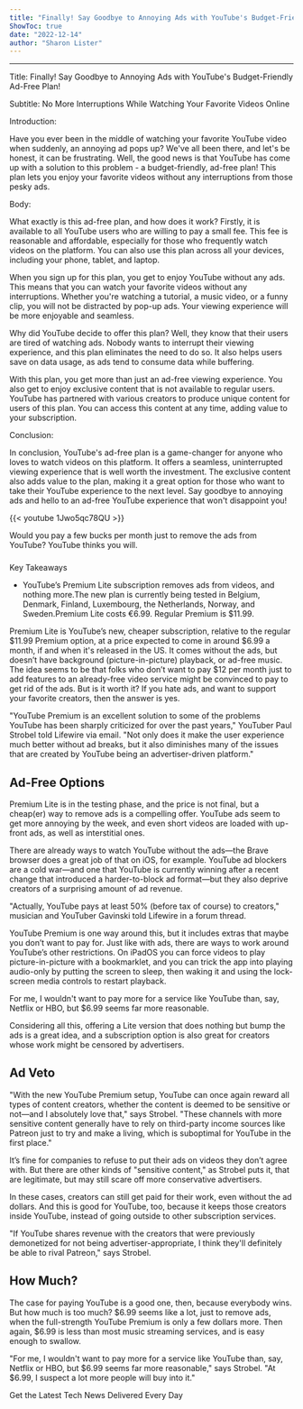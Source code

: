 ```yaml
---
title: "Finally! Say Goodbye to Annoying Ads with YouTube's Budget-Friendly Ad-Free Plan!"
ShowToc: true 
date: "2022-12-14"
author: "Sharon Lister"
---
```

*****
Title: Finally! Say Goodbye to Annoying Ads with YouTube's Budget-Friendly Ad-Free Plan!

Subtitle: No More Interruptions While Watching Your Favorite Videos Online

Introduction:

Have you ever been in the middle of watching your favorite YouTube video when suddenly, an annoying ad pops up? We've all been there, and let's be honest, it can be frustrating. Well, the good news is that YouTube has come up with a solution to this problem - a budget-friendly, ad-free plan! This plan lets you enjoy your favorite videos without any interruptions from those pesky ads.

Body:

What exactly is this ad-free plan, and how does it work? Firstly, it is available to all YouTube users who are willing to pay a small fee. This fee is reasonable and affordable, especially for those who frequently watch videos on the platform. You can also use this plan across all your devices, including your phone, tablet, and laptop.

When you sign up for this plan, you get to enjoy YouTube without any ads. This means that you can watch your favorite videos without any interruptions. Whether you're watching a tutorial, a music video, or a funny clip, you will not be distracted by pop-up ads. Your viewing experience will be more enjoyable and seamless.

Why did YouTube decide to offer this plan? Well, they know that their users are tired of watching ads. Nobody wants to interrupt their viewing experience, and this plan eliminates the need to do so. It also helps users save on data usage, as ads tend to consume data while buffering.

With this plan, you get more than just an ad-free viewing experience. You also get to enjoy exclusive content that is not available to regular users. YouTube has partnered with various creators to produce unique content for users of this plan. You can access this content at any time, adding value to your subscription.

Conclusion:

In conclusion, YouTube's ad-free plan is a game-changer for anyone who loves to watch videos on this platform. It offers a seamless, uninterrupted viewing experience that is well worth the investment. The exclusive content also adds value to the plan, making it a great option for those who want to take their YouTube experience to the next level. Say goodbye to annoying ads and hello to an ad-free YouTube experience that won't disappoint you!

{{< youtube 1Jwo5qc78QU >}} 




Would you pay a few bucks per month just to remove the ads from YouTube? YouTube thinks you will.

 
### 
Key Takeaways
 
- YouTube’s Premium Lite subscription removes ads from videos, and nothing more.The new plan is currently being tested in Belgium, Denmark, Finland, Luxembourg, the Netherlands, Norway, and Sweden.Premium Lite costs €6.99. Regular Premium is $11.99.

 

Premium Lite is YouTube’s new, cheaper subscription, relative to the regular $11.99 Premium option, at a price expected to come in around $6.99 a month, if and when it's released in the US. It comes without the ads, but doesn’t have background (picture-in-picture) playback, or ad-free music. The idea seems to be that folks who don’t want to pay $12 per month just to add features to an already-free video service might be convinced to pay to get rid of the ads. But is it worth it? If you hate ads, and want to support your favorite creators, then the answer is yes.

 

"YouTube Premium is an excellent solution to some of the problems YouTube has been sharply criticized for over the past years," YouTuber Paul Strobel told Lifewire via email. "Not only does it make the user experience much better without ad breaks, but it also diminishes many of the issues that are created by YouTube being an advertiser-driven platform." 

 
##   Ad-Free Options  
 

Premium Lite is in the testing phase, and the price is not final, but a cheap(er) way to remove ads is a compelling offer. YouTube ads seem to get more annoying by the week, and even short videos are loaded with up-front ads, as well as interstitial ones.

 

There are already ways to watch YouTube without the ads—the Brave browser does a great job of that on iOS, for example. YouTube ad blockers are a cold war—and one that YouTube is currently winning after a recent change that introduced a harder-to-block ad format—but they also deprive creators of a surprising amount of ad revenue.

 

"Actually, YouTube pays at least 50% (before tax of course) to creators," musician and YouTuber Gavinski told Lifewire in a forum thread. 

 

YouTube Premium is one way around this, but it includes extras that maybe you don’t want to pay for. Just like with ads, there are ways to work around YouTube’s other restrictions. On iPadOS you can force videos to play picture-in-picture with a bookmarklet, and you can trick the app into playing audio-only by putting the screen to sleep, then waking it and using the lock-screen media controls to restart playback. 

 
For me, I wouldn't want to pay more for a service like YouTube than, say, Netflix or HBO, but $6.99 seems far more reasonable.
 

Considering all this, offering a Lite version that does nothing but bump the ads is a great idea, and a subscription option is also great for creators whose work might be censored by advertisers.

 
##   Ad Veto  
 

"With the new YouTube Premium setup, YouTube can once again reward all types of content creators, whether the content is deemed to be sensitive or not—and I absolutely love that," says Strobel. "These channels with more sensitive content generally have to rely on third-party income sources like Patreon just to try and make a living, which is suboptimal for YouTube in the first place."

 

It’s fine for companies to refuse to put their ads on videos they don’t agree with. But there are other kinds of "sensitive content," as Strobel puts it, that are legitimate, but may still scare off more conservative advertisers.

 

In these cases, creators can still get paid for their work, even without the ad dollars. And this is good for YouTube, too, because it keeps those creators inside YouTube, instead of going outside to other subscription services. 

 

"If YouTube shares revenue with the creators that were previously demonetized for not being advertiser-appropriate, I think they'll definitely be able to rival Patreon," says Strobel. 

 
##   How Much?  
 

The case for paying YouTube is a good one, then, because everybody wins. But how much is too much? $6.99 seems like a lot, just to remove ads, when the full-strength YouTube Premium is only a few dollars more. Then again, $6.99 is less than most music streaming services, and is easy enough to swallow. 

 

"For me, I wouldn't want to pay more for a service like YouTube than, say, Netflix or HBO, but $6.99 seems far more reasonable," says Strobel. "At $6.99, I suspect a lot more people will buy into it."

 

Get the Latest Tech News Delivered Every Day




